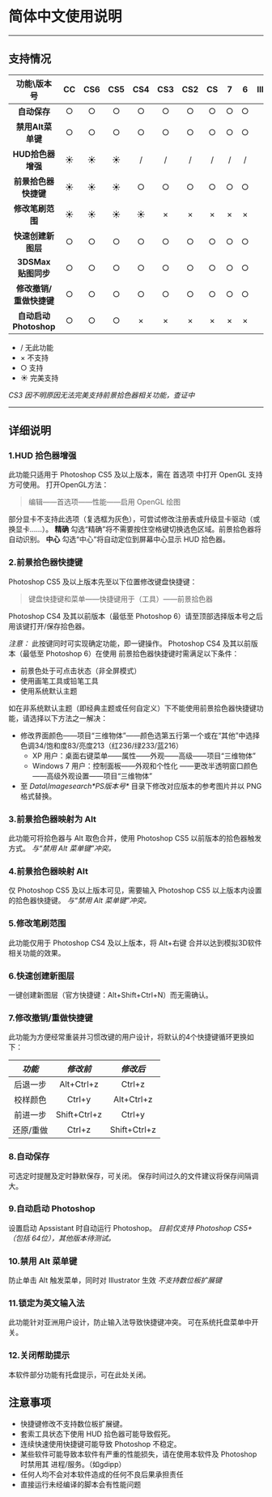 # 简体中文使用说明
----------
## 支持情况

功能\版本号|CC|CS6|CS5|CS4|CS3|CS2|CS|7|6|Illustrator
:----:|:----:|:----:|:----:|:----:|:----:|:----:|:----:|:----:|:----:|:----:
**自动保存**|○|○|○|○|○|○|○|○|○|×|
**禁用Alt菜单键**|○|○|○|○|○|○|○|○|○|○|
**HUD拾色器增强**|☀|☀|☀|/|/|/|/|/|/|×|
**前景拾色器快捷键**|☀|☀|☀|○|○|○|○|○|○|×|
**修改笔刷范围**|☀|☀|☀|☀|×|×|×|×|×|×|
**快速创建新图层**|○|○|○|○|○|○|○|○|○|×|
**3DSMax 贴图同步**|○|○|○|○|○|○|○|○|○|×|
**修改撤销/重做快捷键**|○|○|○|○|○|○|○|○|○|×|
**自动启动Photoshop**|○|○|○|×|×|×|×|×|×|×|

 * / 无此功能 
 * × 不支持 
 * ○ 支持 
 * ☀ 完美支持

*CS3 因不明原因无法完美支持前景拾色器相关功能，查证中*

----------
## 详细说明
### 1.HUD 拾色器增强
此功能只适用于 Photoshop CS5 及以上版本，需在 首选项 中打开 OpenGL 支持方可使用。
打开OpenGL方法：

>  编辑——首选项——性能——启用 OpenGL 绘图

部分显卡不支持此选项（复选框为灰色），可尝试修改注册表或升级显卡驱动（或换显卡……）。
**精确**
勾选“精确”将不需要按住空格键切换选色区域。前景拾色器将自动识别。
**中心**
勾选“中心”将自动定位到屏幕中心显示 HUD 拾色器。

### 2.前景拾色器快捷键
Photoshop CS5 及以上版本先至以下位置修改键盘快捷键：

 > 键盘快捷键和菜单——快捷键用于（工具）——前景拾色器

Photoshop CS4 及其以前版本（最低至 Photoshop 6）请至顶部选择版本号之后用该键打开/保存拾色器。

*注意：*
此按键同时可实现确定功能，即一键操作。
Photoshop CS4 及其以前版本（最低至 Photoshop 6）在使用 前景拾色器快捷键时需满足以下条件：
 * 前景色处于可点击状态（非全屏模式）
 * 使用画笔工具或铅笔工具
 * 使用系统默认主题

如在非系统默认主题（即经典主题或任何自定义）下不能使用前景拾色器快捷键功能，请选择以下方法之一解决：
* 修改界面颜色——项目“三维物体”——颜色选第五行第一个或在“其他”中选择 色调34/饱和度83/亮度213（红236/绿233/蓝216）
  * XP 用户：桌面右键菜单——属性——外观——高级——项目“三维物体”
  * Windows 7 用户：控制面板——外观和个性化 ——更改半透明窗口颜色——高级外观设置——项目“三维物体” 
* 至 _Data\Imagesearch\*PS版本号*_ 目录下修改对应版本的参考图片并以 PNG 格式替换。

### 3.前景拾色器映射为 Alt
此功能可将拾色器与 Alt 取色合并，使用 Photoshop CS5 以前版本的拾色器触发方式。
*与“禁用 Alt 菜单键”冲突。*

### 4.前景拾色器映射 Alt
仅 Photoshop CS5 及以上版本可见，需要输入 Photoshop CS5 以上版本内设置的拾色器快捷键。
*与“禁用 Alt 菜单键”冲突。*

### 5.修改笔刷范围
此功能仅用于 Photoshop CS4 及以上版本，将 Alt+右键 合并以达到模拟3D软件相关功能的效果。

### 6.快速创建新图层
一键创建新图层（官方快捷键：Alt+Shift+Ctrl+N）而无需确认。

### 7.修改撤销/重做快捷键
此功能为方便经常重装并习惯改键的用户设计，将默认的4个快捷键循环更换如下：

 *功能* | *修改前* | *修改后* 
 :----:|:----:|:----:
后退一步|Alt+Ctrl+z|Ctrl+z
校样颜色|Ctrl+y|Alt+Ctrl+z
前进一步|Shift+Ctrl+z|Ctrl+y
还原/重做|Ctrl+z|Shift+Ctrl+z

### 8.自动保存
可选定时提醒及定时静默保存，可关闭。
保存时间过久的文件建议将保存间隔调大。

### 9.自动启动 Photoshop
设置启动 Apssistant 时自动运行 Photoshop。
*目前仅支持 Photoshop CS5+（包括 64位），其他版本待测试。*

### 10.禁用 Alt 菜单键
防止单击 Alt 触发菜单，同时对 Illustrator 生效
*不支持数位板扩展键*

### 11.锁定为英文输入法
此功能针对亚洲用户设计，防止输入法导致快捷键冲突。
可在系统托盘菜单中开关。

### 12.关闭帮助提示
本软件部分功能有托盘提示，可在此处关闭。

## 注意事项
 * 快捷键修改不支持数位板扩展键。
 * 套索工具状态下使用 HUD 拾色器可能导致假死。
 * 连续快速使用快捷键可能导致 Photoshop 不稳定。
 * 某些软件可能导致本软件有严重的性能损失，请在使用本软件及 Photoshop 时禁用其 进程/服务。（如gdipp）
 * 任何人均不会对本软件造成的任何不良后果承担责任
 * 直接运行未经编译的脚本会有性能问题
